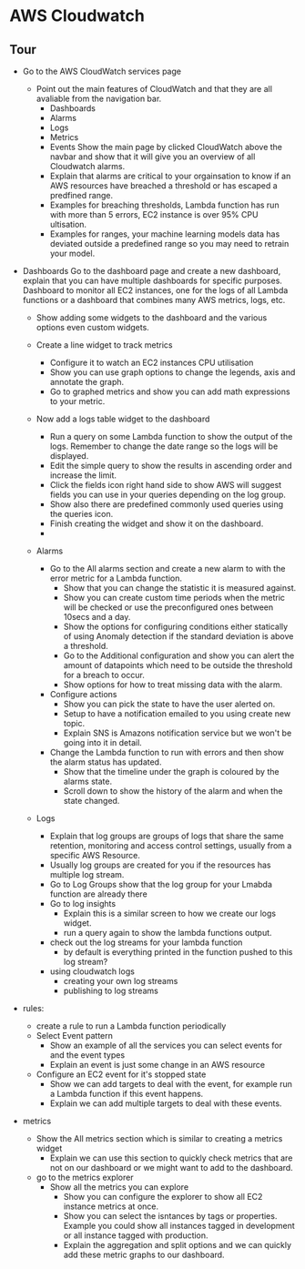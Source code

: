 # AWS Cloudwatch

## Tour
- Go to the AWS CloudWatch services page
  - Point out the main features of CloudWatch and that they are all avaliable from the navigation bar.
    - Dashboards
    - Alarms
    - Logs
    - Metrics
    - Events
Show the main page by clicked CloudWatch above the navbar and show that it will give you an overview of all Cloudwatch alarms. 
    - Explain that alarms are critical to your orgainsation to know if an AWS resources have breached a threshold or has escaped a predfined range.
    - Examples for breaching thresholds, Lambda function has run with more than 5 errors, EC2 instance is over 95% CPU ultisation.
    - Examples for ranges, your machine learning models data has deviated outside a predefined range so you may need to retrain your model.
- Dashboards
    Go to the dashboard page and create a new dashboard, explain that you can have multiple dashboards for specific purposes. Dashboard to monitor all EC2 instances, one for the logs of all Lambda functions or a dashboard that combines many AWS metrics, logs, etc.
    
    - Show adding some widgets to the dashboard and the various options even custom widgets.
    - Create a line widget to track metrics 
      - Configure it to watch an EC2 instances CPU utilisation
      - Show you can use graph options to change the legends, axis and annotate the graph.
      - Go to graphed metrics and show you can add math expressions to your metric.
   
    - Now add a logs table widget to the dashboard
      - Run a query on some Lambda function to show the output of the logs. Remember to change the date range so the logs will be displayed.
      - Edit the simple query to show the results in ascending order and increase the limit.
      - Click the fields icon right hand side to show AWS will suggest fields you can use in your queries depending on the log group.
      - Show also there are predefined commonly used queries using the queries icon.
      - Finish creating the widget and show it on the dashboard.
      - 
  - Alarms
    - Go to the All alarms section and create a new alarm to with the error metric for a Lambda function.
      - Show that you can change the statistic it is measured against.
      - Show you can create custom time periods when the metric will be checked or use the preconfigured ones between 10secs and a day.
      - Show the options for configuring conditions either statically of using Anomaly detection if the standard deviation is above a threshold.
      - Go to the Additional configuration and show you can alert the amount of datapoints which need to be outside the threshold for a breach to occur.
      - Show options for how to treat missing data with the alarm.
    -  Configure actions
       -  Show you can pick the state to have the user alerted on.
       -  Setup to have a notification emailed to you using create new topic.
       -  Explain SNS is Amazons notification service but we won't be going into it in detail.
    - Change the Lambda function to run with errors and then show the alarm status has updated.
      -  Show that the timeline under the graph is coloured by the alarms state.
      -  Scroll down to show the history of the alarm and when the state changed.

  - Logs
    - Explain that log groups are groups of logs that share the same retention, monitoring and access control settings, usually from a specific AWS Resource. 
    - Usually log groups are created for you if the resources has multiple log stream.
    - Go to Log Groups show that the log group for your Lmabda function are already there
    - Go to log insights
      - Explain this is a similar screen to how we create our logs widget.
      - run a query again to show the lambda functions output.
    - check out the log streams for your lambda function
        - by default is everything printed in the function pushed to this log stream?
    - using cloudwatch logs
        - creating your own log streams
        - publishing to log streams
- rules:
    - create a rule to run a Lambda function periodically
    - Select Event pattern
      - Show an example of all the services you can select events for and the event types
      - Explain an event is just some change in an AWS resource
    - Configure an EC2 event for it's stopped state
      - Show we can add targets to deal with the event, for example run a Lambda function if this event happens.
      - Explain we can add multiple targets to deal with these events.

- metrics 
  - Show the All metrics section which is similar to creating a metrics widget
    - Explain we can use this section to quickly check metrics that are not on our dashboard or we might want to add to the dashboard.
  - go to the metrics explorer
    -  Show all the metrics you can explore
       -  Show you can configure the explorer to show all EC2 instance metrics at once.
       -  Show you can select the isntances by tags or properties. Example you could show all instances tagged in development or all instance tagged with production.
       -  Explain the aggregation and split options and we can quickly add these metric graphs to our dashboard.

